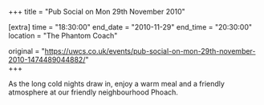 +++
title = "Pub Social on Mon 29th November 2010"

[extra]
time = "18:30:00"
end_date = "2010-11-29"
end_time = "20:30:00"
location = "The Phantom Coach"

original = "https://uwcs.co.uk/events/pub-social-on-mon-29th-november-2010-1474489044882/"    
+++

As the long cold nights draw in, enjoy a warm meal and a friendly atmosphere at our friendly neighbourhood Phoach.

